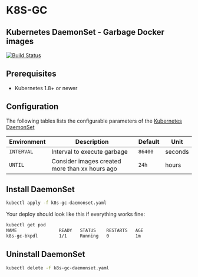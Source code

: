 # K8S-GC

## Kubernetes DaemonSet - Garbage Docker images

[![Build Status](https://dev.azure.com/heltondd/k8s-gc/_apis/build/status/k8s-gc-buid)](https://dev.azure.com/heltondd/k8s-gc/_build/latest?definitionId=2)

## Prerequisites

- Kubernetes 1.8+ or newer

## Configuration

The following tables lists the configurable parameters of the [Kubernetes DaemonSet](k8s-gc-daemonset.yaml)  

| Environment | Description                                    | Default | Unit    |
| ----------- | ---------------------------------------------- | ------- | ------- |
| `INTERVAL`  | Interval to execute garbage                    | `86400` | seconds |
| `UNTIL`     | Consider images created more than xx hours ago | `24h`   | hours   |

## Install DaemonSet

```bash
kubectl apply -f k8s-gc-daemonset.yaml
```

Your deploy should look like this if everything works fine:

```bash
kubectl get pod
NAME                READY   STATUS    RESTARTS   AGE
k8s-gc-bkpdl        1/1     Running   0          1m
```

## Uninstall DaemonSet

```bash
kubectl delete -f k8s-gc-daemonset.yaml
```